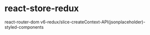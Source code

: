 # react-store-redux
react-router-dom v6-redux/slice-createContext-API(jsonplaceholder)-styled-components

